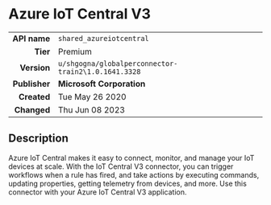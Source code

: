 # Azure IoT Central V3
| | |
|-:|-|
|**API name**|`shared_azureiotcentral`|
|**Tier**|Premium|
|**Version**|`u/shgogna/globalperconnector-train2\1.0.1641.3328`|
|**Publisher**|**Microsoft Corporation**|
|**Created**|Tue May 26 2020|
|**Changed**|Thu Jun 08 2023|

## Description
Azure IoT Central makes it easy to connect, monitor, and manage your IoT devices at scale. With the IoT Central V3 connector, you can trigger workflows when a rule has fired, and take actions by executing commands, updating properties, getting telemetry from devices, and more. Use this connector with your Azure IoT Central V3 application.
